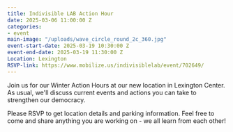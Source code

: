 ```yaml
---
title: Indivisible LAB Action Hour
date: 2025-03-06 11:00:00 Z
categories:
- event
main-image: "/uploads/wave_circle_round_2c_360.jpg"
event-start-date: 2025-03-19 10:30:00 Z
event-end-date: 2025-03-19 11:30:00 Z
Location: Lexington
RSVP-link: https://www.mobilize.us/indivisiblelab/event/702649/
---
```


Join us for our Winter Action Hours at our new location in Lexington Center. As usual, we'll discuss current events and actions you can take to strengthen our democracy. 

Please RSVP to get location details and parking information. Feel free to come and share anything you are working on - we all learn from each other!